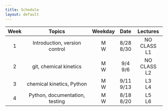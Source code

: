 ```yaml
---
title: Schedule
layout: default
---
```


| Week  | Topics                         | Weekday  | Date            | Lectures |
| :---: | :---:                          | :---:    | :---:           | :---:    |
| 1     | Introduction, version control  | M <br> W | 8/28 <br> 8/30  | NO CLASS <br> L1 |
| 2     | git, chemical kinetics         | M <br> W | 9/4 <br> 9/6    | NO CLASS <br> L2 |
| 3     | chemical kinetics, Python      | M <br> W | 9/11 <br> 9/13  | L3 <br> L4 |
| 4     | Python, documentation, testing | M <br> W | 8/18 <br> 8/20  | L5 <br> L6 |

